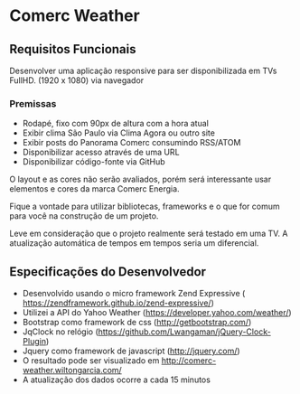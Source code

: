 # Comerc Weather

## Requisitos Funcionais
Desenvolver uma aplicação responsive para ser disponibilizada em TVs FullHD. (1920 x 1080) via navegador

### Premissas
- Rodapé, fixo com 90px de altura com a hora atual
- Exibir clima São Paulo via Clima Agora ou outro site
- Exibir posts do Panorama Comerc consumindo RSS/ATOM
- Disponibilizar acesso através de uma URL
- Disponibilizar código-fonte via GitHub 

O layout e as cores não serão avaliados, porém será interessante usar elementos e cores da marca Comerc Energia.

Fique a vontade para utilizar bibliotecas, frameworks e o que for comum para você na construção de um projeto.

Leve em consideração que o projeto realmente será testado em uma TV. A atualização automática de tempos em tempos seria um diferencial.

## Especificações do Desenvolvedor
- Desenvolvido usando o micro framework Zend Expressive ( https://zendframework.github.io/zend-expressive/)
- Utilizei a API do Yahoo  Weather (https://developer.yahoo.com/weather/)
- Bootstrap como framework de css (http://getbootstrap.com/)
- JqClock no relógio (https://github.com/Lwangaman/jQuery-Clock-Plugin)
- Jquery como framework de javascript (http://jquery.com/)
- O resultado pode ser visualizado em http://comerc-weather.wiltongarcia.com/
- A atualização dos dados ocorre a cada 15 minutos
